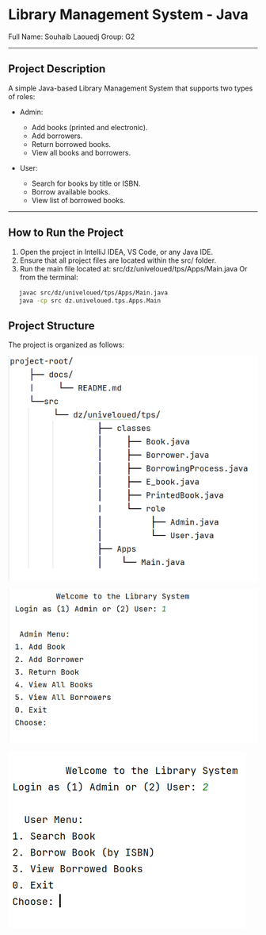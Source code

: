 # Library Management System - Java

Full Name: Souhaib Laouedj 
Group: G2  

---

## Project Description

A simple Java-based Library Management System that supports two types of roles:

- Admin:
  - Add books (printed and electronic).
  - Add borrowers.
  - Return borrowed books.
  - View all books and borrowers.

- User:
  - Search for books by title or ISBN.
  - Borrow available books.
  - View list of borrowed books.

---

##  How to Run the Project

1. Open the project in IntelliJ IDEA, VS Code, or any Java IDE.
2. Ensure that all project files are located within the src/ folder.
3. Run the main file located at:
   src/dz/univeloued/tps/Apps/Main.java
  Or from the terminal:
```bash
   javac src/dz/univeloued/tps/Apps/Main.java
   java -cp src dz.univeloued.tps.Apps.Main
```

## Project Structure

The project is organized as follows:

![IntelliJ Terminal](/docs/img.png)




![IntelliJ Terminal](/docs/Screenshot%202025-04-19%20223918.png)


![IntelliJ Terminal](/docs/Screenshot%202025-04-19%20223646.png)                  


   
